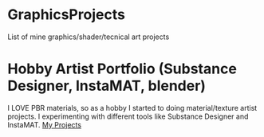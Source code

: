 # GraphicsProjects
List of mine graphics/shader/tecnical art projects

# Hobby Artist Portfolio (Substance Designer, InstaMAT, blender)
I LOVE PBR materials, so as a hobby I started to doing material/texture artist projects. I experimenting with different tools like Substance Designer and InstaMAT. [My Projects](https://www.artstation.com/martonban)
